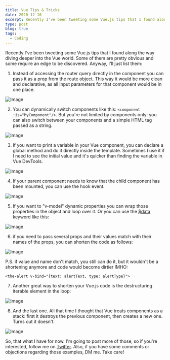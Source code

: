```yaml
---
title: Vue Tips & Tricks
date: 2020-12-16
excerpt: Recently I've been tweeting some Vue.js tips that I found along the way diving deeper into the Vue world...
type: post
blog: true
tags:
  - Coding
---
```


Recently I've been tweeting some Vue.js tips that I found along the way diving deeper into the Vue world. Some of them are pretty obvious and some require an edge to be discovered. Anyway, I'll just list them:

1. Instead of accessing the router query directly in the component you can pass it as a prop from the route object. This way it would be more clean and declarative, as all input parameters for that component would be in one place.

![Image](https://pbs.twimg.com/media/EnM5NGuW8AQSH2A?format=jpg&name=large)

2. You can dynamically switch components like this: `<component :is="MyComponent"/>`. But you're not limited by components only: you can also switch between your components and a simple HTML tag passed as a string.

![Image](https://pbs.twimg.com/media/EnM4KWhXcAIkPVR?format=jpg&name=large)

3. If you want to print a variable in your Vue component, you can declare a global method and do it directly inside the template. Sometimes I use it if I need to see the initial value and it's quicker than finding the variable in Vue DevTools.

![Image](https://pbs.twimg.com/media/EncuWnyXUAIeV8_?format=jpg&name=medium)

4. If your parent component needs to know that the child component has been mounted, you can use the hook event.

![Image](https://pbs.twimg.com/media/Enslw_XXMAkl13R?format=jpg&name=large)

5. If you want to "v-model" dynamic properties you can wrap those properties in the object and loop over it. Or you can use the [\$data](https://twitter.com/search?q=%24data&src=cashtag_click) keyword like this:

![Image](https://pbs.twimg.com/media/En1d8SHWEAAmj3Y?format=jpg&name=medium)

6. if you need to pass several props and their values match with their names of the props, you can shorten the code as follows:

![Image](https://pbs.twimg.com/media/Eo40wTYXEAUrybu?format=jpg&name=medium)

P.S. if value and name don't match, you still can do it, but it wouldn't be a shortening anymore and code would become dirtier IMHO:

    <the-alert v-bind="{text: alertText, type: alertType}">

7. Another great way to shorten your Vue.js code is the destructuring iterable element in the loop:

![Image](https://pbs.twimg.com/media/Eo-7lWRXUAE8qHX?format=jpg&name=medium)

8. And the last one. All that time I thought that Vue treats components as a stack: first it destroys the previous component, then creates a new one. Turns out it doesn't.

![Image](https://pbs.twimg.com/media/EnM75F9WMAIock1?format=jpg&name=large)

So, that what I have for now. I'm going to post more of those, so if you're interested, follow me on [Twitter](https://twitter.com/david_go__). Also, if you have some comments or objections regarding those examples, DM me. Take care!
